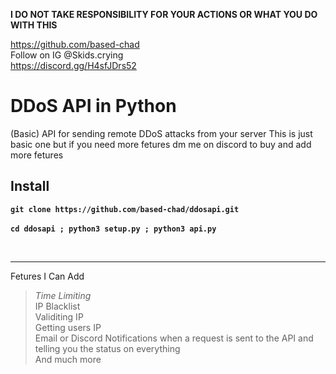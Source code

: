 **I DO NOT TAKE RESPONSIBILITY FOR YOUR ACTIONS OR WHAT YOU DO WITH THIS**


 https://github.com/based-chad  
 Follow on IG @Skids.crying     
 https://discord.gg/H4sfJDrs52  



# DDoS API in Python
(Basic) API for sending remote DDoS attacks from your server
This is just basic one but if you need more fetures dm me on discord to buy and add more fetures

## Install
**`git clone https://github.com/based-chad/ddosapi.git`**
<br>
<br>
**`cd ddosapi ; python3 setup.py ; python3 api.py`**

<br>
<hr>

Fetures I Can Add

> *Time Limiting <br>*
> IP Blacklist<br>
> Validiting IP<br>
> Getting users IP<br>
> Email or Discord Notifications when a request is sent to the API and telling you the status on everything<br>
> And much more
